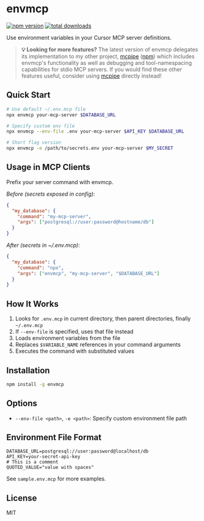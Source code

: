 # envmcp
[![npm version](https://img.shields.io/npm/v/envmcp.svg)](https://www.npmjs.com/package/envmcp)
[![total downloads](https://img.shields.io/npm/dt/envmcp.svg)](https://www.npmjs.com/package/envmcp)

Use environment variables in your Cursor MCP server definitions.

> **💡 Looking for more features?** The latest version of envmcp delegates its implementation to my other project, [mcpipe](https://github.com/griffithsbs/mcpipe) ([npm](https://www.npmjs.com/package/mcpipe)) which includes envmcp's functionality as well as debugging and tool-namespacing capabilities for stdio MCP servers. If you would find these other features useful, consider using [mcpipe](https://github.com/griffithsbs/mcpipe) directly instead!

## Quick Start

```bash
# Use default ~/.env.mcp file
npx envmcp your-mcp-server $DATABASE_URL

# Specify custom env file
npx envmcp --env-file .env your-mcp-server $API_KEY $DATABASE_URL

# Short flag version
npx envmcp -e /path/to/secrets.env your-mcp-server $MY_SECRET
```

## Usage in MCP Clients

Prefix your server command with envmcp.

_Before (secrets exposed in config)_: 
```json
{
  "my_database": {
    "command": "my-mcp-server",
    "args": ["postgresql://user:password@hostname/db"]
  }
}
```
_After (secrets in ~/.env.mcp)_:
```json
{
  "my_database": {
    "command": "npx",
    "args": ["envmcp", "my-mcp-server", "$DATABASE_URL"]
  }
}
```

## How It Works

1. Looks for `.env.mcp` in current directory, then parent directories, finally `~/.env.mcp`
2. If `--env-file` is specified, uses that file instead
3. Loads environment variables from the file
4. Replaces `$VARIABLE_NAME` references in your command arguments
5. Executes the command with substituted values

## Installation

```bash
npm install -g envmcp
```

## Options

- `--env-file <path>`, `-e <path>`: Specify custom environment file path

## Environment File Format

```
DATABASE_URL=postgresql://user:password@localhost/db
API_KEY=your-secret-api-key
# This is a comment
QUOTED_VALUE="value with spaces"
```

See `sample.env.mcp` for more examples.

## License

MIT 
